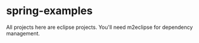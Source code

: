 spring-examples
===============

All projects here are eclipse projects. You'll need m2eclipse for dependency management.
